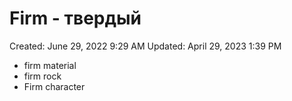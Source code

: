 # Firm - твердый

Created: June 29, 2022 9:29 AM
Updated: April 29, 2023 1:39 PM

- firm material
- firm rock
- Firm character